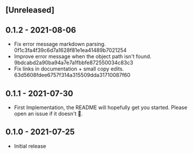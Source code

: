 ## [Unreleased]

## 0.1.2 - 2021-08-06

- Fix error message markdown parsing. 0f1c3fa4f39c6d7a1628f81e1ea41489b7021254
- Improve error message when the object path isn't found. 9bdcabd2a90ba94a7e7a1fbbfe872550034c83c3
- Fix links in documentation + small copy edits. 63d5608fdee6757f314a315509dda31710087f60

## 0.1.1 - 2021-07-30

- First Implementation, the README will hopefully get you started. Please open an issue if it doesn't 🙂.


## 0.1.0 - 2021-07-25

- Initial release
